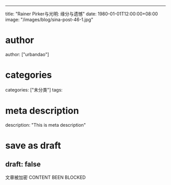 
---
title: "Rainer Pirker与光明: 缘分与遗憾"
date: 1980-01-01T12:00:00+08:00
image: "/images/blog/sina-post-46-1.jpg"
# author
author: ["urbandao"]
# categories
categories: ["未分类"]
tags: 
# meta description
description: "This is meta description"
# save as draft
draft: false
---

文章被加密 CONTENT BEEN BLOCKED
